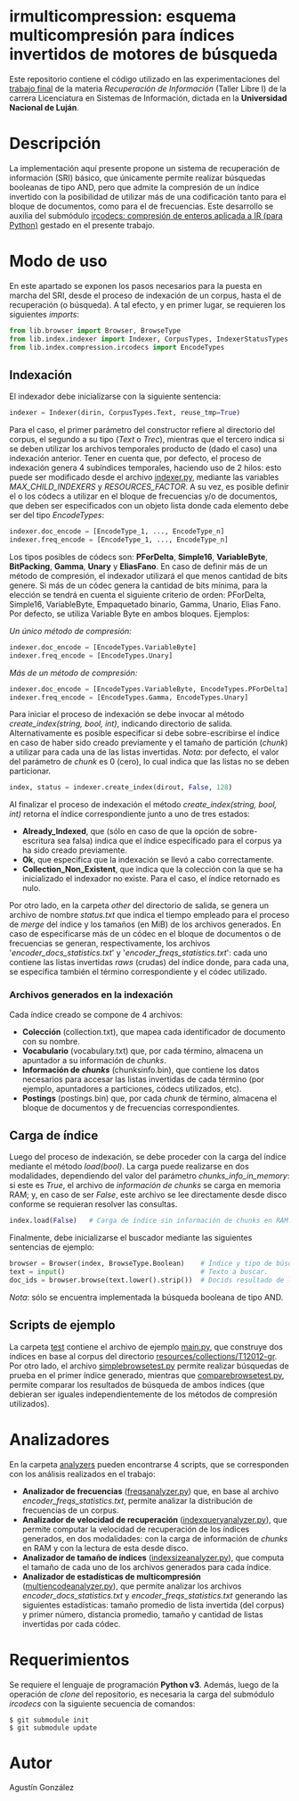 
# irmulticompression: esquema multicompresión para índices invertidos de motores de búsqueda
Este repositorio contiene el código utilizado en las experimentaciones del [trabajo final](https://bit.ly/2KZtc6B) de la materia _Recuperación de Información_ (Taller Libre I) de la carrera Licenciatura en Sistemas de Información, dictada en la __Universidad Nacional de Luján__.

# Descripción
La implementación aquí presente propone un sistema de recuperación de información (SRI) básico, que únicamente permite realizar búsquedas booleanas de tipo AND, pero que admite la compresión de un índice invertido con la posibilidad de utilizar más de una codificación tanto para el bloque de documentos, como para el de frecuencias. Este desarrollo se auxilia del submódulo [ircodecs: compresión de enteros aplicada a IR (para Python)](https://github.com/gustingonzalez/ircodecs) gestado en el presente trabajo.

# Modo de uso
En este apartado se exponen los pasos necesarios para la puesta en marcha del SRI, desde el proceso de indexación de un corpus, hasta el de recuperación (o búsqueda). A tal efecto, y en primer lugar, se requieren los siguientes _imports_:
```python
from lib.browser import Browser, BrowseType
from lib.index.indexer import Indexer, CorpusTypes, IndexerStatusTypes
from lib.index.compression.ircodecs import EncodeTypes
```

## Indexación
El indexador debe inicializarse con la siguiente sentencia:
```python
indexer = Indexer(dirin, CorpusTypes.Text, reuse_tmp=True)
```
Para el caso, el primer parámetro del constructor refiere al directorio del corpus, el segundo a su tipo (_Text_ o _Trec_), mientras que el tercero indica si se deben utilizar los archivos temporales producto de (dado el caso) una indexación anterior. Tener en cuenta que, por defecto, el proceso de indexación genera 4 subíndices temporales, haciendo uso de 2 hilos: esto puede ser modificado desde el archivo [indexer.py](lib/index/indexer.py), mediante las variables _MAX_CHILD_INDEXERS_ y _RESOURCES_FACTOR_. A su vez, es posible definir el o los códecs a utilizar en el bloque de frecuencias y/o de documentos, que deben ser especificados con un objeto lista donde cada elemento debe ser del tipo _EncodeTypes_:
```python
indexer.doc_encode = [EncodeType_1, ..., EncodeType_n]
indexer.freq_encode = [EncodeType_1, ..., EncodeType_n]
```
Los tipos posibles de códecs son: __PForDelta__, __Simple16__, __VariableByte__, __BitPacking__, __Gamma__, __Unary__ y __EliasFano__. En caso de definir más de un método de compresión, el indexador utilizará el que menos cantidad de bits genere. Si más de un códec genera la cantidad de bits mínima, para la elección se tendrá en cuenta el siguiente criterio de orden: PForDelta, Simple16, VariableByte, Empaquetado binario, Gamma, Unario, Elias Fano. Por defecto, se utiliza Variable Byte en ambos bloques. Ejemplos:

_Un único método de compresión:_
```python
indexer.doc_encode = [EncodeTypes.VariableByte]
indexer.freq_encode = [EncodeTypes.Unary]
```

_Más de un método de compresión:_
```python
indexer.doc_encode = [EncodeTypes.VariableByte, EncodeTypes.PForDelta]
indexer.freq_encode = [EncodeTypes.Gamma, EncodeTypes.Unary]
```

Para iniciar el proceso de indexación se debe invocar al método _create_index(string, bool, int)_, indicando directorio de salida. Alternativamente es posible especificar si debe sobre-escribirse el índice en caso de haber sido creado previamente y el tamaño de partición (_chunk_) a utilizar para cada una de las listas invertidas. _Nota_: por defecto, el valor del parámetro de _chunk_ es 0 (cero), lo cual indica que las listas no se deben particionar.
```python
index, status = indexer.create_index(dirout, False, 128)
```

Al finalizar el proceso de indexación el método _create_index(string, bool, int)_ retorna el índice correspondiente junto a uno de tres estados:
- __Already_Indexed__, que (sólo en caso de que la opción de sobre-escritura sea falsa) indica que el índice especificado para el corpus ya ha sido creado previamente.
- __Ok__, que especifica que la indexación se llevó a cabo correctamente.
- __Collection_Non_Existent__, que indica que la colección con la que se ha inicializado el indexador no existe. Para el caso, el índice retornado es nulo.

Por otro lado, en la carpeta _other_ del directorio de salida, se genera un archivo de nombre _status.txt_ que indica el tiempo empleado para el proceso de _merge_ del índice y los tamaños (en MiB) de los archivos generados. En caso de especificarse más de un códec en el bloque de documentos o de frecuencias se generan, respectivamente, los archivos '_encoder_docs_statistics.txt_' y '_encoder_freqs_statistics.txt_': cada uno contiene las listas invertidas _raws_ (crudas) del índice donde, para cada una, se especifica también el término correspondiente y el códec utilizado.

### Archivos generados en la indexación
Cada índice creado se compone de 4 archivos:
- __Colección__ (collection.txt), que mapea cada identificador de documento con su nombre.
- __Vocabulario__ (vocabulary.txt) que, por cada término, almacena un apuntador a su información de _chunks_.
- __Información de _chunks___ (chunksinfo.bin), que contiene los datos necesarios para accesar las listas invertidas de cada término (por ejemplo, apuntadores a particiones, códecs utilizados, etc).
- __Postings__ (postings.bin) que, por cada _chunk_ de término, almacena el bloque de documentos y de frecuencias correspondientes.

## Carga de índice
Luego del proceso de indexación, se debe proceder con la carga del índice mediante el método _load(bool)_. La carga puede realizarse en dos modalidades, dependiendo del valor del parámetro _chunks_info_in_memory_: si este es _True_, el archivo de _información de chunks_ se carga en memoria RAM; y, en caso de ser _False_, este archivo se lee directamente desde disco conforme se requieran resolver las consultas.
```python
index.load(False)   # Carga de índice sin información de chunks en RAM.
```
Finalmente, debe inicializarse el buscador mediante las siguientes sentencias de ejemplo:
```python
browser = Browser(index, BrowseType.Boolean)    # Índice y tipo de búsqueda.
text = input()                                  # Texto a buscar.
doc_ids = browser.browse(text.lower().strip())  # Docids resultado de la búsqueda.
```
_Nota_: sólo se encuentra implementada la búsqueda booleana de tipo AND.

## Scripts de ejemplo
La carpeta [test](test/) contiene el archivo de ejemplo [main.py](/test/main.py), que construye dos índices en base al corpus del directorio [resources/collections/T12012-gr](resources/collections/T12012-gr). Por otro lado, el archivo [simplebrowsetest.py](test/simplebrowsetest.py) permite realizar búsquedas de prueba en el primer índice generado, mientras que [comparebrowsetest.py](test/comparebrowsetest.py), permite comparar los resultados de búsqueda de ambos índices (que debieran ser iguales independientemente de los métodos de compresión utilizados).

# Analizadores
En la carpeta [analyzers](/analyzers) pueden encontrarse 4 scripts, que se corresponden con los análisis realizados en el trabajo:
- __Analizador de frecuencias__ ([freqsanalyzer.py](/analyzers/indexsizeanalyzer.py)) que, en base al archivo _encoder_freqs_statistics.txt_, permite analizar la distribución de frecuencias de un corpus.
- __Analizador de velocidad de recuperación__  ([indexqueryanalyzer.py](/analyzers/indexsizeanalyzer.py)), que permite computar la velocidad de recuperación de los índices generados, en dos modalidades: con la carga de información de _chunks_ en RAM y con la lectura de esta desde disco.
- __Analizador de tamaño de índices__ ([indexsizeanalyzer.py](/analyzers/indexsizeanalyzer.py)), que computa el tamaño de cada uno de los archivos generados para cada índice.
- __Analizador de estadísticas de multicompresión__ ([multiencodeanalyzer.py](/analyzers/multiencodeanalyzer.py)), que permite analizar los archivos _encoder_docs_statistics.txt_ y _encoder_freqs_statistics.txt_ generando las siguientes estadísticas: tamaño promedio de lista invertida (del corpus) y primer número, distancia promedio, tamaño y cantidad de listas invertidas por cada códec.

# Requerimientos
Se requiere el lenguaje de programación __Python v3__. Además, luego de la operación de _clone_ del repositorio, es necesaria la carga del submódulo _ircodecs_ con la siguiente secuencia de comandos:
```
$ git submodule init
$ git submodule update
```

# Autor
Agustín González
